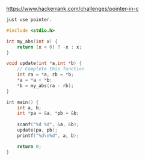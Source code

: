 https://www.hackerrank.com/challenges/pointer-in-c

```txt
just use pointer.
```

```c
#include <stdio.h>

int my_abs(int x) {
    return (x < 0) ? -x : x;
}

void update(int *a,int *b) {
    // Complete this function   
    int ra = *a, rb = *b; 
    *a = *a + *b;
    *b = my_abs(ra - rb);
}

int main() {
    int a, b;
    int *pa = &a, *pb = &b;
    
    scanf("%d %d", &a, &b);
    update(pa, pb);
    printf("%d\n%d", a, b);

    return 0;
}
```
